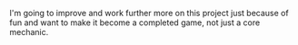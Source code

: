 I'm going to improve and work further more on this project just because of fun and want to make it become a completed game, not just a core mechanic.